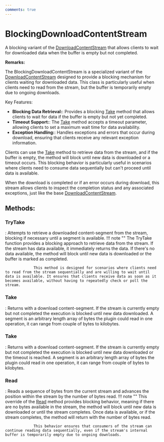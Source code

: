 ```yaml
---
comments: true
---
```

# BlockingDownloadContentStream

A blocking variant of the [DownloadContentStream](../Response/DownloadContentStream.md) that allows clients to wait for downloaded data when the buffer is empty but not completed. 

**Remarks:**

The BlockingDownloadContentStream is a specialized variant of the [DownloadContentStream](../Response/DownloadContentStream.md) designed to provide a blocking mechanism for clients waiting for downloaded data. This class is particularly useful when clients need to read from the stream, but the buffer is temporarily empty due to ongoing downloads. 

 Key Features: 

- **Blocking Data Retrieval:**: Provides a blocking [Take](../Response/BlockingDownloadContentStream.md#take) method that allows clients to wait for data if the buffer is empty but not yet completed.
- **Timeout Support:**: The [Take](../Response/BlockingDownloadContentStream.md#take) method accepts a timeout parameter, allowing clients to set a maximum wait time for data availability.
- **Exception Handling:**: Handles exceptions and errors that occur during download, ensuring that clients receive any relevant exception information.



 Clients can use the [Take](../Response/BlockingDownloadContentStream.md#take) method to retrieve data from the stream, and if the buffer is empty, the method will block until new data is downloaded or a timeout occurs. This blocking behavior is particularly useful in scenarios where clients need to consume data sequentially but can't proceed until data is available. 

 When the download is completed or if an error occurs during download, this stream allows clients to inspect the completion status and any associated exceptions, just like the base [DownloadContentStream](../Response/DownloadContentStream.md). 


## **Methods**:

### **TryTake**
: Attempts to retrieve a downloaded content-segment from the stream, blocking if necessary until a segment is available. 
	!!! note ""
		The TryTake function provides a blocking approach to retrieve data from the stream. If the stream has data available, it immediately returns the data. If there's no data available, the method will block until new data is downloaded or the buffer is marked as completed. 

				 This method is designed for scenarios where clients need to read from the stream sequentially and are willing to wait until data is available. It ensures that clients receive data as soon as it becomes available, without having to repeatedly check or poll the stream. 


### **Take**
: Returns with a download content-segment. If the stream is currently empty but not completed the execution is blocked until new data downloaded. A segment is an arbitrary length array of bytes the plugin could read in one operation, it can range from couple of bytes to kilobytes. 

### **Take**
: Returns with a download content-segment. If the stream is currently empty but not completed the execution is blocked until new data downloaded or the timeout is reached. A segment is an arbitrary length array of bytes the plugin could read in one operation, it can range from couple of bytes to kilobytes. 

### **Read**
: Reads a sequence of bytes from the current stream and advances the position within the stream by the number of bytes read. 
	!!! note ""
		This override of the [Read](../Response/BlockingDownloadContentStream.md#read) method provides blocking behavior, meaning if there are no bytes available in the stream, the method will block until new data is downloaded or until the stream completes. Once data is available, or if the stream completes, the method will return with the number of bytes read. 

				 This behavior ensures that consumers of the stream can continue reading data sequentially, even if the stream's internal buffer is temporarily empty due to ongoing downloads. 
